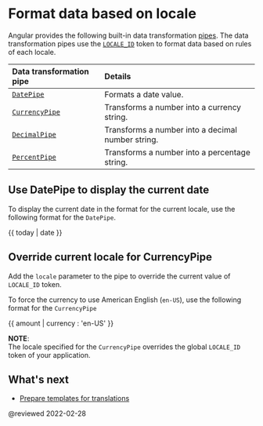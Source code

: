 # Format data based on locale

Angular provides the following built-in data transformation [pipes][AioGuideGlossaryPipe].
The data transformation pipes use the [`LOCALE_ID`][AioApiCoreLocaleId] token to format data based on rules of each locale.

| Data transformation pipe                   | Details |
|:---                                        |:---     |
| [`DatePipe`][AioApiCommonDatepipe]         | Formats a date value.                             |
| [`CurrencyPipe`][AioApiCommonCurrencypipe] | Transforms a number into a currency string.       |
| [`DecimalPipe`][AioApiCommonDecimalpipe]   | Transforms a number into a decimal number string. |
| [`PercentPipe`][AioApiCommonPercentpipe]   | Transforms a number into a percentage string.     |

## Use DatePipe to display the current date

To display the current date in the format for the current locale, use the following format for the `DatePipe`.

<!--todo: replace with code-example -->

<code-example format="typescript" language="typescript">

{{ today &verbar; date }}

</code-example>

## Override current locale for CurrencyPipe

Add the `locale` parameter to the pipe to override the current value of `LOCALE_ID` token.

To force the currency to use American English \(`en-US`\), use the following format for the `CurrencyPipe`

<!--todo: replace with code-example -->

<code-example format="typescript" language="typescript">

{{ amount &verbar; currency : 'en-US' }}

</code-example>

<div class="alert is-helpful">

**NOTE**: <br />
The locale specified for the `CurrencyPipe` overrides the global `LOCALE_ID` token of your application.

</div>

## What's next

*   [Prepare templates for translations][AioGuideI18nCommonPrepare]

<!-- links -->

[AioApiCommonCurrencypipe]: api/common/CurrencyPipe "CurrencyPipe | Common - API | Angular"
[AioApiCommonDatepipe]: api/common/DatePipe "DatePipe | Common - API | Angular"
[AioApiCommonDecimalpipe]: api/common/DecimalPipe "DecimalPipe | Common - API | Angular"
[AioApiCommonPercentpipe]: api/common/PercentPipe "PercentPipe | Common - API | Angular"
[AioApiCoreLocaleId]: api/core/LOCALE_ID "LOCALE_ID | Core - API | Angular"

[AioGuideGlossaryPipe]: guide/glossary#pipe "pipe - Glossary | Angular"

[AioGuideI18nCommonPrepare]: guide/i18n-common-prepare "Prepare templates for translations | Angular"

<!-- external links -->

<!-- end links -->

@reviewed 2022-02-28
